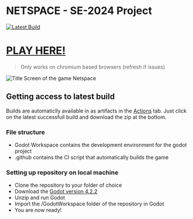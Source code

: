 # NETSPACE - SE-2024 Project
[![Latest Build](https://github.com/BcubeStudios/SE-2024-Code/actions/workflows/main.yml/badge.svg?branch=main)](https://github.com/BcubeStudios/SE-2024-Code/actions/workflows/main.yml)

# [PLAY HERE!](https://bcubestudios.github.io/SE-2024-Code/)
> Only works on chromium based browsers (refresh if issues)

![Title Screen of the game Netspace](https://cdn.discordapp.com/attachments/1209910332202684436/1240276276397477952/image.png?ex=6645f8cb&is=6644a74b&hm=4c01dd31e74e20de32f2657f356db0aa08e6f956a06bf164ff2959804611e5cd&)

## Getting access to latest build
Builds are automaticlly available in as artifacts in the [Actions](https://github.com/BcubeStudios/SE-2024-Code/actions) tab. Just click on the latest successfull build and download the zip at the bottom.

### File structure
- Godot Workspace contains the development environment for the godot project
- .github contains the CI script that automatically builds the game

### Setting up repository on local machine
- Clone the repository to your folder of choice
- Download the [Godot version 4.2.2](https://github.com/godotengine/godot/releases/download/4.2.2-stable/Godot_v4.2.2-stable_win64.exe.zip)
- Unzip and run Godot
- Import the /GodotWorkspace folder of the repository in Godot
- You are now ready!

